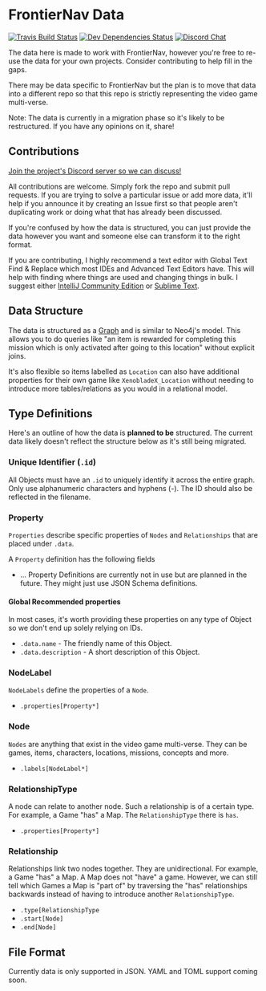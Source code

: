 # FrontierNav Data

[![Travis Build Status](https://img.shields.io/travis/frontiernav/frontiernav-data/master.svg)](https://travis-ci.org/frontiernav/frontiernav-data/branches/master)
[![Dev Dependencies Status](https://img.shields.io/david/dev/frontiernav/frontiernav-data.svg)](https://david-dm.org/frontiernav/frontiernav-data?type=dev)
[![Discord Chat](https://img.shields.io/badge/discord-chat-7289da.svg)](https://discord.gg/crmfAsJ)

The data here is made to work with FrontierNav, however you're free to re-use the data for your own projects. Consider contributing to help fill in the gaps.

There may be data specific to FrontierNav but the plan is to move that data into a different repo so that this repo is strictly representing the video game multi-verse.

Note: The data is currently in a migration phase so it's likely to be restructured. If you have any opinions on it, share!


## Contributions

[Join the project's Discord server so we can discuss!](https://discordapp.com/invite/supaB)

All contributions are welcome. Simply fork the repo and submit pull requests. If you are trying to solve a particular issue or add more data, it'll help if you announce it by creating an Issue first so that people aren't duplicating work or doing what that has already been discussed.

If you're confused by how the data is structured, you can just provide the data however you want and someone else can transform it to the right format.

If you are contributing, I highly recommend a text editor with Global Text Find & Replace which most IDEs and Advanced Text Editors have.
This will help with finding where things are used and changing things in bulk.
I suggest either [IntelliJ Community Edition](https://www.jetbrains.com/idea/download/) or [Sublime Text](https://www.sublimetext.com/).

## Data Structure

The data is structured as a [Graph](https://en.wikipedia.org/wiki/Graph_(discrete_mathematics)) and is similar to Neo4j's model. This allows you to do queries like "an item is rewarded for completing this mission which is only activated after going to this location" without explicit joins.

It's also flexible so items labelled as `Location` can also have additional properties for their own game like `XenobladeX_Location` without needing to introduce more tables/relations as you would in a relational model.

## Type Definitions

Here's an outline of how the data is **planned to be** structured. The current data likely doesn't reflect the structure below as it's still being migrated.

### Unique Identifier (`.id`)

All Objects must have an `.id` to uniquely identify it across the entire graph. Only use alphanumeric characters and hyphens (-). The ID should also be reflected in the filename.


### Property

`Properties` describe specific properties of `Nodes` and `Relationships` that are placed under `.data`.

A `Property` definition has the following fields

- ... Property Definitions are currently not in use but are planned in the future. They might just use JSON Schema definitions.


#### Global Recommended properties

In most cases, it's worth providing these properties on any type of Object so we don't end up solely relying on IDs.

- `.data.name` - The friendly name of this Object.
- `.data.description` - A short description of this Object.


### NodeLabel

`NodeLabels` define the properties of a `Node`.

- `.properties[Property*]`

### Node

`Nodes` are anything that exist in the video game multi-verse. They can be games, items, characters, locations, missions, concepts and more.

- `.labels[NodeLabel*]`

### RelationshipType

A node can relate to another node. Such a relationship is of a certain type. For example, a Game "has" a Map. The `RelationshipType` there is `has`.

- `.properties[Property*]`

### Relationship

Relationships link two nodes together. They are unidirectional. For example, a Game "has" a Map. A Map does not "have" a game. However, we can still tell which Games a Map is "part of" by traversing the "has" relationships backwards instead of having to introduce another `RelationshipType`.

- `.type[RelationshipType`
- `.start[Node]`
- `.end[Node]`

## File Format

Currently data is only supported in JSON. YAML and TOML support coming soon.
